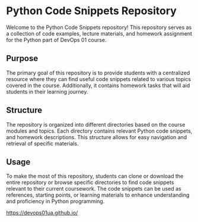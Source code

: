 # Python Code Snippets Repository

Welcome to the Python Code Snippets repository! This repository serves as a collection of code examples, lecture materials, and homework assignment for the Python part of DevOps 01 course.

## Purpose
The primary goal of this repository is to provide students with a centralized resource where they can find useful code snippets related to various topics covered in the course. Additionally, it contains homework tasks that will aid students in their learning journey.

## Structure
The repository is organized into different directories based on the course modules and topics. Each directory contains relevant Python code snippets,  and homework descriptions. This structure allows for easy navigation and retrieval of specific materials.

## Usage
To make the most of this repository, students can clone or download the entire repository or browse specific directories to find code snippets relevant to their current coursework. The code snippets can be used as references, starting points, or learning materials to enhance understanding and proficiency in Python programming.


https://devops01ua.github.io/

